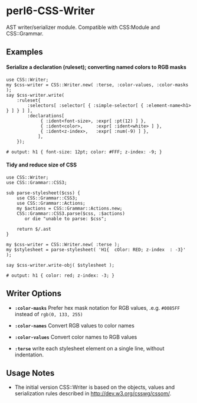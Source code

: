 # perl6-CSS-Writer

AST writer/serializer module. Compatible with CSS:Module and CSS::Grammar.

## Examples


#### Serialize a declaration (ruleset); converting named colors to RGB masks 
    use CSS::Writer;
    my $css-writer = CSS::Writer.new( :terse, :color-values, :color-masks );
    say $css-writer.write(
        :ruleset{
            :selectors[ :selector[ { :simple-selector[ { :element-name<h1> } ] } ] ],
            :declarations[
                 { :ident<font-size>, :expr[ :pt(12) ] },
                 { :ident<color>,     :expr[ :ident<white> ] },
                 { :ident<z-index>,   :expr[ :num(-9) ] },
                ],
        });

    # output: h1 { font-size: 12pt; color: #FFF; z-index: -9; }


#### Tidy and reduce size of CSS
    use CSS::Writer;
    use CSS::Grammar::CSS3;

    sub parse-stylesheet($css) {
        use CSS::Grammar::CSS3;
        use CSS::Grammar::Actions;
        my $actions = CSS::Grammar::Actions.new;
        CSS::Grammar::CSS3.parse($css, :$actions)
           or die "unable to parse: $css";

        return $/.ast
    }

    my $css-writer = CSS::Writer.new( :terse );
    my $stylesheet = parse-stylesheet( 'H1{  cOlor: RED; z-index  : -3}' );

    say $css-writer.write-obj( $stylesheet );

    # output: h1 { color: red; z-index: -3; }


## Writer Options

- **`:color-masks`** Prefer hex mask notation for RGB values, .e.g. `#0085FF` instead of `rgb(0, 133, 255)`

- **`:color-names`** Convert RGB values to color names

- **`:color-values`** Convert color names to RGB values

- **`:terse`** write each stylesheet element on a single line, without indentation.

## Usage Notes

- The initial version CSS::Writer is based on the objects, values and serialization rules described in http://dev.w3.org/csswg/cssom/.






